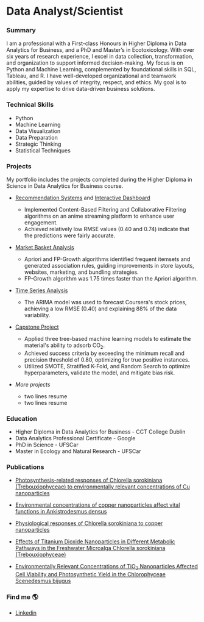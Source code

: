 # Data Analyst/Scientist 

### Summary
I am a professional with a First-class Honours in Higher Diploma in Data Analytics for Business, and a PhD and Master’s in Ecotoxicology. With over six years of research experience, I excel in data collection, transformation, and organization to support informed decision-making. My focus is on Python and Machine Learning, complemented by foundational skills in SQL, Tableau, and R. I have well-developed organizational and teamwork abilities, guided by values of integrity, respect, and ethics. My goal is to apply my expertise to drive data-driven business solutions.

### Technical Skills 
- Python
- Machine Learning
- Data Visualization
- Data Preparation
- Strategic Thinking
- Statistical Techniques

### Projects
My portfolio includes the projects completed during the Higher Diploma in Science in Data Analytics for Business course.
- <a href="https://github.com/Daniela-MB/Recommendation_systems_and_interactive_dashboard.git" target="_blank">Recommendation Systems</a>
and 
<a href="https://dashboardanimepy-qy2t3nfjq3g2hc6pnylf5g.streamlit.app/" target="_blank">Interactive Dashboard</a>

  - Implemented Content-Based Filtering and Collaborative Filtering algorithms on an anime streaming platform to enhance user engagement.
  - Achieved relatively low RMSE values (0.40 and 0.74) indicate that the predictions were fairly accurate.

- <a href="https://github.com/Daniela-MB/Market_basket_analysis.git" target="_blank">Market Basket Analysis</a>

  - Apriori and FP-Growth algorithms identified frequent itemsets and generated association rules, guiding improvements in store layouts, websites, marketing, and bundling strategies.
  - FP-Growth algorithm was 1.75 times faster than the Apriori algorithm.
    
- <a href="https://github.com/Daniela-MB/Time_series_analysis.git" target="_blank">Time Series Analysis</a>

  - The ARIMA model was used to forecast Coursera's stock prices, achieving a low RMSE (0.40) and explaining 88% of the data variability.

- <a href="https://github.com/Daniela-MB/Capstone_project.git" target="_blank">Capstone Project</a>

  - Applied three tree-based machine learning models to estimate the material's ability to adsorb CO<sub>2</sub>.
  - Achieved success criteria by exceeding the minimum recall and precision threshold of 0.80, optimizing for true positive instances.
  - Utilized SMOTE, Stratified K-Fold, and Random Search to optimize hyperparameters, validate the model, and mitigate bias risk.

- *More projects*

  - two lines resume
  - two lines resume
  
### Education
- Higher Diploma in Data Analytics for Business - CCT College Dublin
- Data Analytics Professional Certificate - Google 
- PhD in Science - UFSCar
- Master in Ecology and Natural Research - UFSCar

### Publications
- <a href="https://www.tandfonline.com/doi/full/10.1080/00318884.2023.2214777#:~:text=The%20results%20showed%20that%20cell%20viability%20and%20chlorophyll,efficiency%20with%20which%20C.%20sorokiniana%20used%20the%20light." target="_blank">Photosynthesis-related responses of Chlorella sorokiniana (Trebouxiophyceae) to environmentally relevant concentrations of Cu nanoparticles</a>

- <a href="https://www.sciencedirect.com/science/article/abs/pii/S0166445X20304690" target="_blank">Environmental concentrations of copper nanoparticles affect vital functions in Ankistrodesmus densus</a>

- <a href="https://setac.onlinelibrary.wiley.com/doi/10.1002/etc.4332" target="_blank">Physiological responses of Chlorella sorokiniana to copper nanoparticles</a>

- <a href="https://link.springer.com/article/10.1007/s11270-018-3705-5" target="_blank">Effects of Titanium Dioxide Nanoparticles in Different Metabolic Pathways in the Freshwater Microalga Chlorella sorokiniana (Trebouxiophyceae)</a>

- <a href="https://link.springer.com/article/10.1007/s11270-016-3139-x" target="_blank">Environmentally Relevant Concentrations of TiO<sub>2</sub> Nanoparticles Affected Cell Viability and Photosynthetic Yield in the Chlorophyceae Scenedesmus bijugus</a>

### Find me 🌎
- <a href="https://www.linkedin.com/in/danielambarreto" target="_blank">Linkedin</a>

